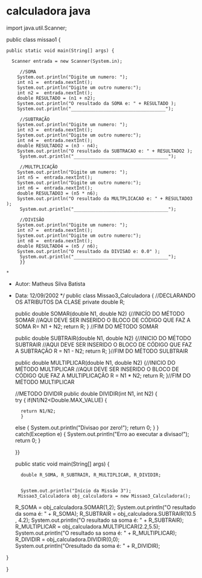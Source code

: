 # calculadora java

import java.util.Scanner;

public class missao1 {

	public static void main(String[] args) {

	  Scanner entrada = new Scanner(System.in); 
		
	     //SOMA
		System.out.println("Digite um numero: "); 
		int n1 =  entrada.nextInt(); 
		System.out.println("Digite um outro numero:"); 
		int n2 =  entrada.nextInt(); 
		double RESULTADO = (n1 + n2);
		System.out.println("O resultado da SOMA e: " + RESULTADO );
        System.out.println("___________________________________");
       
         //SUBTRAÇÃO
		System.out.println("Digite um numero: "); 
		int n3 =  entrada.nextInt(); 
		System.out.println("Digite um outro numero:"); 
		int n4 =  entrada.nextInt(); 
		double RESULTADO2 = (n3 - n4);
		System.out.println("O resultado da SUBTRACAO e: " + RESULTADO2 );
		 System.out.println("___________________________________");
		 
		 //MULTPLICAÇÃO
		System.out.println("Digite um numero: "); 
		int n5 =  entrada.nextInt(); 
		System.out.println("Digite um outro numero:"); 
		int n6 =  entrada.nextInt(); 
		double RESULTADO3 = (n5 * n6);
		System.out.println("O resultado da MULTPLICACAO e: " + RESULTADO3 );
		 System.out.println("___________________________________");
       
		 //DIVISÃO
		System.out.println("Digite um numero: "); 
		int n7 =  entrada.nextInt(); 
		System.out.println("Digite um outro numero:"); 
		int n8 =  entrada.nextInt(); 
		double RESULTADO4 = (n5 / n6);
		System.out.println("O resultado da DIVISAO e: 0.0" );
		 System.out.println("___________________________________");
		 }}

	*
 * Autor: Matheus Silva Batista
 * Data: 12/09/2002
 */
public class Missao3_Calculadora {
	//DECLARANDO OS ATRIBUTOS DA CLASE
	private double R;
	
   public double SOMAR(double N1, double N2)
   {//INICÍO DO MÉTODO SOMAR 
	   //AQUI DEVE SER INSERIDO O BLOCO DE CÓDIGO QUE FAZ A SOMA
	   R= N1 + N2;
	   return R;
   }   //FIM DO MÉTODO SOMAR
   
     public double SUBTRAIR(double N1, double N2)
     {//INICIO DO MÉTODO SUBTRAIR
    	 //AQUI DEVE SER INSERIDO O BLOCO DE CÓDIGO QUE FAZ A SUBTRAÇÃO
    	 R = N1 - N2;
    	  return R;
     }//FIM DO MÉTODO SULBTRAIR
   
     public double MULTIPLICAR(double N1, double N2)
     {//INICIO DO MÉTODO MULTIPLICAR
    	 //AQUI DEVE SER INSERIDO O BLOCO DE CÓDIGO QUE FAZ A MULTIPLICAÇÃO
    	 R = N1 * N2;
    	  return R;
     }//FIM DO MÉTODO MULTIPLICAR
    
     
     
     //METODO DIVIDIR
     public double DIVIDIR(int N1, int N2)
     {  
    	 try
    	 {
    	 if(N1/N2<Double.MAX_VALUE)
    	 {
     
    	 return N1/N2;
    	 }
     else 
     {
    	 System.out.println("Divisao por zero!");
    	 return 0;
     }
    	 }
    	 catch(Exception e)
    	 {
     System.out.println("Erro ao executar a divisao!");
     return 0;
    	 }
     
     }}
		    
	
	public static void main(String[] args) {
		  
		 double R_SOMA, R_SUBTRAIR, R_MULTIPLICAR, R_DIVIDIR;
		
		 
		 System.out.println("Início da Missão 3");
		Missao3_Calculadora obj_calculadora = new Missao3_Calculadora();
	R_SOMA = obj_calculadora.SOMAR(1,2);
	System.out.println("O resultado da soma é: " + R_SOMA);
	R_SUBTRAIR = obj_calculadora.SUBTRAIR(10.5 , 4.2);
	System.out.println("O resultado sa soma é: " + R_SUBTRAIR);
	R_MULTIPLICAR = obj_calculadora.MULTIPLICAR(2.2,5.5);
	System.out.println("O resultado sa soma é: " + R_MULTIPLICAR);
	R_DIVIDIR = obj_calculadora.DIVIDIR(0,0);
   System.out.println("Oresultado da soma é: " + R_DIVIDIR);
	
	
	
	
	
}

}
	
